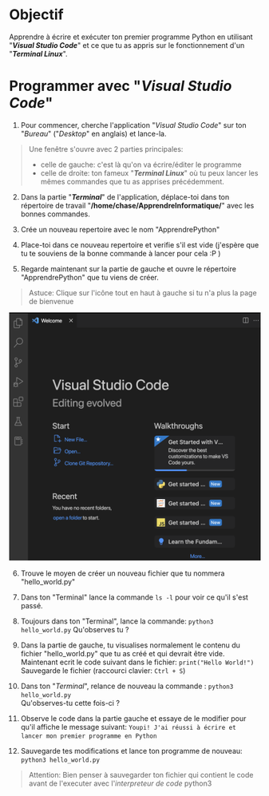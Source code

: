 
# Objectif
Apprendre à écrire et exécuter ton premier programme Python en utilisant "***Visual Studio Code***" et ce que tu as appris sur le fonctionnement d'un "***Terminal Linux***".

# Programmer avec "*Visual Studio Code*"
1. Pour commencer, cherche l'application "*Visual Studio Code*" sur ton "*Bureau*" ("*Desktop*" en anglais) et lance-la.
> Une fenêtre s'ouvre avec 2 parties principales:
> - celle de gauche: c'est là qu'on va écrire/éditer le programme
> - celle de droite: ton fameux "***Terminal Linux***" où tu peux lancer les mêmes commandes que tu as apprises précédemment.

2. Dans la partie "***Terminal***" de l'application, déplace-toi dans ton répertoire de travail "**/home/chase/ApprendreInformatique/**" avec les bonnes commandes.

3. Crée un nouveau repertoire avec le nom "ApprendrePython"

4. Place-toi dans ce nouveau repertoire et verifie s'il est vide (j'espère que tu te souviens de la bonne commande à lancer pour cela :P )

5. Regarde maintenant sur la partie de gauche et ouvre le répertoire "ApprendrePython" que tu viens de créer.

> Astuce: Clique sur l'icône tout en haut à gauche si tu n'a plus la page de bienvenue

![VS Code - Ouvrir un répertoire](./Images/ouvrir_repertoire.png)

6. Trouve le moyen de créer un nouveau fichier que tu nommera "hello_world.py"

7. Dans ton "Terminal" lance la commande 
`ls -l` 
pour voir ce qu'il s'est passé.

8. Toujours dans ton "Terminal", lance la commande:
 `python3 hello_world.py` 
 Qu'observes tu ?

9. Dans la partie de gauche, tu visualises normalement le contenu du fichier "hello_world.py" que tu as créé et qui devrait être vide. Maintenant ecrit le code suivant dans le fichier:
`print("Hello World!")`
Sauvegarde le fichier (raccourci clavier: `Ctrl + S`)

10. Dans ton "*Terminal*", relance de nouveau la commande :
`python3 hello_world.py`  
Qu'observes-tu cette fois-ci ? 

11. Observe le code dans la partie gauche et essaye de le modifier pour qu'il affiche le message suivant:
`Youpi! J'ai réussi à écrire et lancer mon premier programme en Python`

12. Sauvegarde tes modifications et lance ton programme de nouveau:
`python3 hello_world.py`
> Attention: Bien penser à sauvegarder ton fichier qui contient le code avant de l'executer avec l'*interpreteur de code* python3

